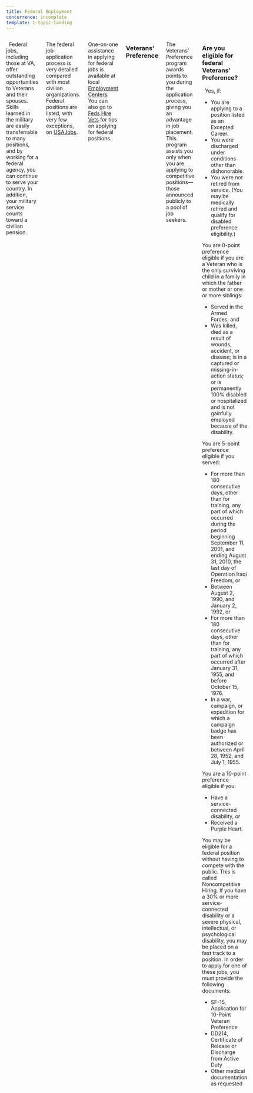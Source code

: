 ```yaml
---
title: Federal Employment
concurrence: incomplete
template: 1-topic-landing
---
```


<div class="main" role="main" markdown="0">

<div class="section one" markdown="0">
<div class="primary" markdown="0">
<div class="row" markdown="0">
<div class="small-12 columns usa-content" markdown="1">

  Federal jobs, including those at VA, offer outstanding opportunities to Veterans and their spouses. Skills learned in the military are easily transferrable to many positions, and by working for a federal agency, you can continue to serve your country. In addition, your military service counts toward a civilian pension.   

The federal job-application process is very detailed compared with most civilian organizations. Federal positions are listed, with very few exceptions, on [USAJobs](http://www.usajobs.gov).   

One-on-one assistance in applying for federal jobs is available at local [Employment Centers](https://www.doleta.gov/usworkforce/onestop/onestopmap.cfm). You can also go to [Feds Hire Vets](http://www.fedshirevets.gov) for tips on applying for federal positions.   

### Veterans’ Preference
The Veterans’ Preference program awards points to you during the application process, giving you an advantage in job placement. This program assists you only when you are applying to competitive positions—those announced publicly to a pool of job seekers.
 
<div class="call-out" markdown="1">

### Are you eligible for federal Veterans’ Preference?

  Yes, if:  

- You are applying to a position listed as an Excepted Career. 
- You were discharged under conditions other than dishonorable. 
- You were not retired from service. (You may be medically retired and qualify for disabled preference eligibility.) 

You are 0-point preference eligible if you are a Veteran who is the only surviving child in a family in which the father or mother or one or more siblings:

- Served in the Armed Forces, and
- Was killed, died as a result of wounds, accident, or disease; is in a captured or missing-in-action status; or is permanently 100% disabled or hospitalized and is not gainfully employed because of the disability.

You are 5-point preference eligible if you served:

- For more than 180 consecutive days, other than for training, any part of which occurred during the period beginning September 11, 2001, and ending August 31, 2010, the last day of Operation Iraqi Freedom, or
- Between August 2, 1990, and January 2, 1992, or
- For more than 180 consecutive days, other than for training, any part of which occurred after January 31, 1955, and before October 15, 1976.
- In a war, campaign, or expedition for which a campaign badge has been authorized or between April 28, 1952, and July 1, 1955.

You are a 10-point preference eligible if you:

- Have a service-connected disability, or
- Received a Purple Heart.


You may be eligible for a federal position without having to compete with the public. This is called Noncompetitive Hiring. If you have a 30% or more service-connected disability or a severe physical, intellectual, or psychological disability, you may be placed on a fast track to a position. 
In order to apply for one of these jobs, you must provide the following documents:

- SF-15, Application for 10-Point Veteran Preference
- DD214, Certificate of Release or Discharge from Active Duty
- Other medical documentation as requested 

</div>
</div>
</div>
</div>
